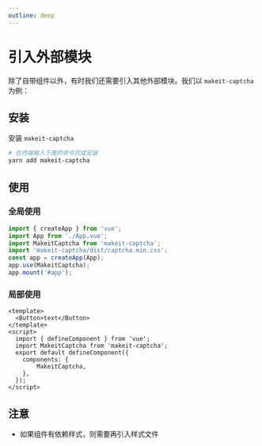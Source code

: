 ```yaml
---
outline: deep
---
```


# 引入外部模块

除了自带组件以外，有时我们还需要引入其他外部模块。我们以 `makeit-captcha` 为例：

## 安装

安装 `makeit-captcha`

```bash
# 在终端输入下面的命令完成安装
yarn add makeit-captcha
```

## 使用

### 全局使用

```ts
import { createApp } from 'vue';
import App from './App.vue';
import MakeitCaptcha from 'makeit-captcha';
import 'makeit-captcha/dist/captcha.min.css';
const app = createApp(App);
app.use(MakeitCaptcha);
app.mount('#app');
```

### 局部使用

```vue
<template>
  <Button>text</Button>
</template>
<script>
  import { defineComponent } from 'vue';
  import MakeitCaptcha from 'makeit-captcha';
  export default defineComponent({
    components: {
        MakeitCaptcha,
    },
  });
</script>
```

## 注意

- 如果组件有依赖样式，则需要再引入样式文件

